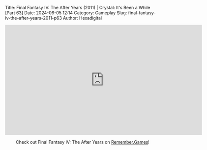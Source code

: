 Title: Final Fantasy IV: The After Years (2011) | Crystal: It's Been a While [Part 63]
Date: 2024-06-05 12:14
Category: Gameplay
Slug: final-fantasy-iv-the-after-years-2011-p63
Author: Hexadigital

<center><iframe src="https://www.youtube.com/embed/s-_pd9-h3SY?feature=oembed" allow="accelerometer; autoplay; encrypted-media; gyroscope; picture-in-picture" width="640" height="360" frameborder="0"></iframe>

Check out Final Fantasy IV: The After Years on [Remember.Games](https://remember.games/game/7757/final-fantasy-iv-the-complete-collection/)!</center>